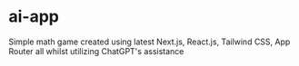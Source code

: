# ai-app
Simple math game created using latest Next.js, React.js, Tailwind CSS, App Router all whilst utilizing ChatGPT's assistance
